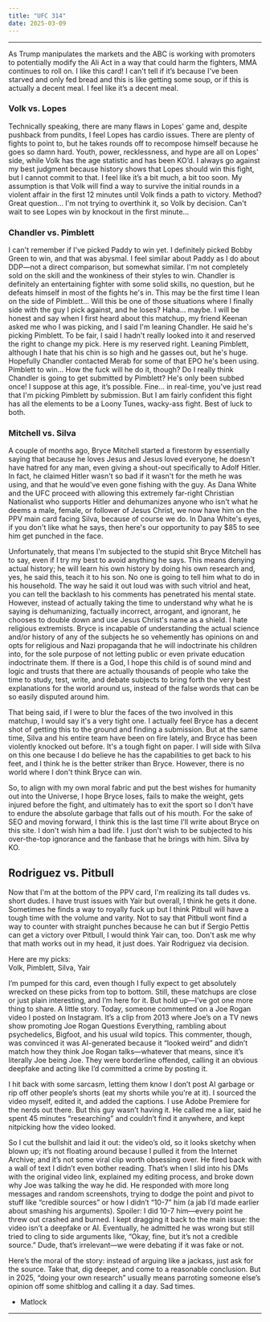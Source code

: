 ```yaml
---
title: "UFC 314"
date: 2025-03-09
---
```


---

As Trump manipulates the markets and the ABC is working with promoters to potentially modify the Ali Act in a way that could harm the fighters, MMA continues to roll on. I like this card! I can't tell if it’s because I've been starved and only fed bread and this is like getting some soup, or if this is actually a decent meal. I feel like it’s a decent meal.

### Volk vs. Lopes
Technically speaking, there are many flaws in Lopes' game and, despite pushback from pundits, I feel Lopes has cardio issues. There are plenty of fights to point to, but he takes rounds off to recompose himself because he goes so damn hard. Youth, power, recklessness, and hype are all on Lopes' side, while Volk has the age statistic and has been KO’d. I always go against my best judgment because history shows that Lopes should win this fight, but I cannot commit to that. I feel like it’s a bit much, a bit too soon. My assumption is that Volk will find a way to survive the initial rounds in a violent affair in the first 12 minutes until Volk finds a path to victory. Method? Great question... I'm not trying to overthink it, so Volk by decision. Can't wait to see Lopes win by knockout in the first minute...

### Chandler vs. Pimblett
I can't remember if I've picked Paddy to win yet. I definitely picked Bobby Green to win, and that was abysmal. I feel similar about Paddy as I do about DDP—not a direct comparison, but somewhat similar. I'm not completely sold on the skill and the wonkiness of their styles to win. Chandler is definitely an entertaining fighter with some solid skills, no question, but he defeats himself in most of the fights he's in. This may be the first time I lean on the side of Pimblett... Will this be one of those situations where I finally side with the guy I pick against, and he loses? Haha... maybe. I will be honest and say when I first heard about this matchup, my friend Keenan asked me who I was picking, and I said I'm leaning Chandler. He said he's picking Pimblett. To be fair, I said I hadn't really looked into it and reserved the right to change my pick. Here is my reserved right. Leaning Pimblett, although I hate that his chin is so high and he gasses out, but he's huge. Hopefully Chandler contacted Merab for some of that EPO he's been using. Pimblett to win... How the fuck will he do it, though? Do I really think Chandler is going to get submitted by Pimblett? He's only been subbed once! I suppose at this age, it’s possible. Fine... in real-time, you've just read that I'm picking Pimblett by submission. But I am fairly confident this fight has all the elements to be a Loony Tunes, wacky-ass fight. Best of luck to both.

### Mitchell vs. Silva

A couple of months ago, Bryce Mitchell started a firestorm by essentially saying that because he loves Jesus and Jesus loved everyone, he doesn't have hatred for any man, even giving a shout-out specifically to Adolf Hitler. In fact, he claimed Hitler wasn't so bad if it wasn't for the meth he was using, and that he would've even gone fishing with the guy. As Dana White and the UFC proceed with allowing this extremely far-right Christian Nationalist who supports Hitler and dehumanizes anyone who isn't what he deems a male, female, or follower of Jesus Christ, we now have him on the PPV main card facing Silva, because of course we do. In Dana White's eyes, if you don't like what he says, then here's our opportunity to pay $85 to see him get punched in the face.

Unfortunately, that means I'm subjected to the stupid shit Bryce Mitchell has to say, even if I try my best to avoid anything he says. This means denying actual history; he will learn his own history by doing his own research and, yes, he said this, teach it to his son. No one is going to tell him what to do in his household. The way he said it out loud was with such vitriol and heat, you can tell the backlash to his comments has penetrated his mental state. However, instead of actually taking the time to understand why what he is saying is dehumanizing, factually incorrect, arrogant, and ignorant, he chooses to double down and use Jesus Christ's name as a shield. I hate religious extremists. 
Bryce is incapable of understanding the actual science and/or history of any of the subjects he so vehemently has opinions on and opts for religious and Nazi propaganda that he will indoctrinate his children into, for the sole purpose of not letting public or even private education indoctrinate them. If there is a God, I hope this child is of sound mind and logic and trusts that there are actually thousands of people who take the time to study, test, write, and debate subjects to bring forth the very best explanations for the world around us, instead of the false words that can be so easily disputed around him.

That being said, if I were to blur the faces of the two involved in this matchup, I would say it's a very tight one. I actually feel Bryce has a decent shot of getting this to the ground and finding a submission. But at the same time, Silva and his entire team have been on fire lately, and Bryce has been violently knocked out before. It's a tough fight on paper. I will side with Silva on this one because I do believe he has the capabilities to get back to his feet, and I think he is the better striker than Bryce. However, there is no world where I don't think Bryce can win.

So, to align with my own moral fabric and put the best wishes for humanity out into the Universe, I hope Bryce loses, fails to make the weight, gets injured before the fight, and ultimately has to exit the sport so I don't have to endure the absolute garbage that falls out of his mouth. For the sake of SEO and moving forward, I think this is the last time I'll write about Bryce on this site. I don't wish him a bad life. I just don't wish to be subjected to his over-the-top ignorance and the fanbase that he brings with him. Silva by KO.

## Rodriguez vs. Pitbull

Now that I'm at the bottom of the PPV card, I'm realizing its tall dudes vs. short dudes. I have trust issues with Yair but overall, I think he gets it done. Sometimes he finds a way to royally fuck up but I think Pitbull will have a tough time with the volume and varity. Not to say that Pitbull wont find a way to counter with straight punches because he can but if Sergio Pettis can get a victory over Pitbull, I would think Yair can, too. Don't ask me why that math works out in my head, it just does. Yair Rodriguez via decision. 

Here are my picks:  
Volk, Pimblett, Silva, Yair

I’m pumped for this card, even though I fully expect to get absolutely wrecked on these picks from top to bottom. Still, these matchups are close or just plain interesting, and I’m here for it.
But hold up—I’ve got one more thing to share. A little story.
Today, someone commented on a Joe Rogan video I posted on Instagram. It’s a clip from 2013 where Joe’s on a TV news show promoting Joe Rogan Questions Everything, rambling about psychedelics, Bigfoot, and his usual wild topics. This commenter, though, was convinced it was AI-generated because it “looked weird” and didn’t match how they think Joe Rogan talks—whatever that means, since it’s literally Joe being Joe. They were borderline offended, calling it an obvious deepfake and acting like I’d committed a crime by posting it.

I hit back with some sarcasm, letting them know I don’t post AI garbage or rip off other people’s shorts (eat my shorts while you're at it). I sourced the video myself, edited it, and added the captions. I use Adobe Premiere for the nerds out there. But this guy wasn’t having it. He called me a liar, said he spent 45 minutes “researching” and couldn’t find it anywhere, and kept nitpicking how the video looked.

So I cut the bullshit and laid it out: the video’s old, so it looks sketchy when blown up; it’s not floating around because I pulled it from the Internet Archive; and it’s not some viral clip worth obsessing over. He fired back with a wall of text I didn’t even bother reading. That’s when I slid into his DMs with the original video link, explained my editing process, and broke down why Joe was talking the way he did.
He responded with more long messages and random screenshots, trying to dodge the point and pivot to stuff like “credible sources” or how I didn’t “10-7” him (a jab I’d made earlier about smashing his arguments). Spoiler: I did 10-7 him—every point he threw out crashed and burned. I kept dragging it back to the main issue: the video isn’t a deepfake or AI. Eventually, he admitted he was wrong but still tried to cling to side arguments like, “Okay, fine, but it’s not a credible source.” Dude, that’s irrelevant—we were debating if it was fake or not.

Here’s the moral of the story: instead of arguing like a jackass, just ask for the source. Take that, dig deeper, and come to a reasonable conclusion. But in 2025, “doing your own research” usually means parroting someone else’s opinion off some shitblog and calling it a day. Sad times.

- Matlock





---
